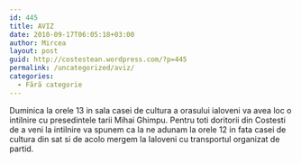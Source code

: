 ```yaml
---
id: 445
title: AVIZ
date: 2010-09-17T06:05:18+03:00
author: Mircea
layout: post
guid: http://costestean.wordpress.com/?p=445
permalink: /uncategorized/aviz/
categories:
  - Fără categorie
---
```

Duminica la orele 13 in sala casei de cultura a orasului ialoveni va avea loc o intilnire cu presedintele tarii Mihai Ghimpu. Pentru toti doritorii din Costesti de a veni la intilnire va spunem ca la ne adunam la orele 12 in fata casei de cultura din sat si de acolo mergem la Ialoveni cu transportul organizat de partid.